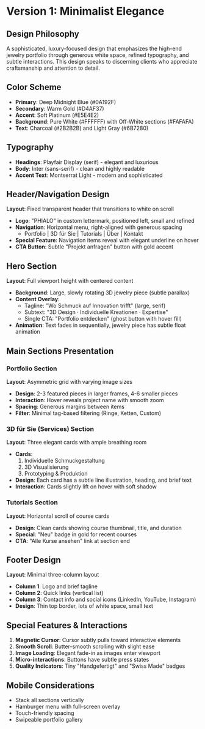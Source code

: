 # Version 1: Minimalist Elegance

## Design Philosophy
A sophisticated, luxury-focused design that emphasizes the high-end jewelry portfolio through generous white space, refined typography, and subtle interactions. This design speaks to discerning clients who appreciate craftsmanship and attention to detail.

## Color Scheme
- **Primary**: Deep Midnight Blue (#0A192F)
- **Secondary**: Warm Gold (#D4AF37)
- **Accent**: Soft Platinum (#E5E4E2)
- **Background**: Pure White (#FFFFFF) with Off-White sections (#FAFAFA)
- **Text**: Charcoal (#2B2B2B) and Light Gray (#6B7280)

## Typography
- **Headings**: Playfair Display (serif) - elegant and luxurious
- **Body**: Inter (sans-serif) - clean and highly readable
- **Accent Text**: Montserrat Light - modern and sophisticated

## Header/Navigation Design
**Layout**: Fixed transparent header that transitions to white on scroll
- **Logo**: "PHIALO" in custom lettermark, positioned left, small and refined
- **Navigation**: Horizontal menu, right-aligned with generous spacing
  - Portfolio | 3D für Sie | Tutorials | Über | Kontakt
- **Special Feature**: Navigation items reveal with elegant underline on hover
- **CTA Button**: Subtle "Projekt anfragen" button with gold accent

## Hero Section
**Layout**: Full viewport height with centered content
- **Background**: Large, slowly rotating 3D jewelry piece (subtle parallax)
- **Content Overlay**: 
  - Tagline: "Wo Schmuck auf Innovation trifft" (large, serif)
  - Subtext: "3D Design · Individuelle Kreationen · Expertise"
  - Single CTA: "Portfolio entdecken" (ghost button with hover fill)
- **Animation**: Text fades in sequentially, jewelry piece has subtle float animation

## Main Sections Presentation

### Portfolio Section
**Layout**: Asymmetric grid with varying image sizes
- **Design**: 2-3 featured pieces in larger frames, 4-6 smaller pieces
- **Interaction**: Hover reveals project name with smooth zoom
- **Spacing**: Generous margins between items
- **Filter**: Minimal tag-based filtering (Ringe, Ketten, Custom)

### 3D für Sie (Services) Section
**Layout**: Three elegant cards with ample breathing room
- **Cards**: 
  1. Individuelle Schmuckgestaltung
  2. 3D Visualisierung
  3. Prototyping & Produktion
- **Design**: Each card has a subtle line illustration, heading, and brief text
- **Interaction**: Cards slightly lift on hover with soft shadow

### Tutorials Section
**Layout**: Horizontal scroll of course cards
- **Design**: Clean cards showing course thumbnail, title, and duration
- **Special**: "Neu" badge in gold for recent courses
- **CTA**: "Alle Kurse ansehen" link at section end

## Footer Design
**Layout**: Minimal three-column layout
- **Column 1**: Logo and brief tagline
- **Column 2**: Quick links (vertical list)
- **Column 3**: Contact info and social icons (LinkedIn, YouTube, Instagram)
- **Design**: Thin top border, lots of white space, small text

## Special Features & Interactions
1. **Magnetic Cursor**: Cursor subtly pulls toward interactive elements
2. **Smooth Scroll**: Butter-smooth scrolling with slight ease
3. **Image Loading**: Elegant fade-in as images enter viewport
4. **Micro-interactions**: Buttons have subtle press states
5. **Quality Indicators**: Tiny "Handgefertigt" and "Swiss Made" badges

## Mobile Considerations
- Stack all sections vertically
- Hamburger menu with full-screen overlay
- Touch-friendly spacing
- Swipeable portfolio gallery